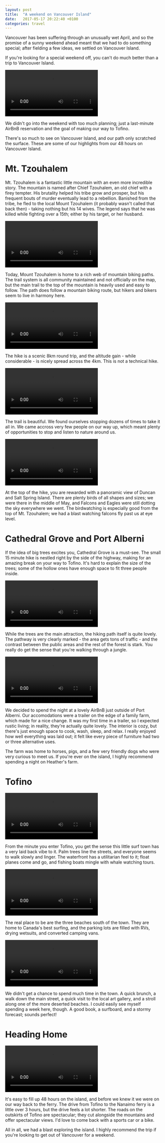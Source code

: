 ```yaml
---
layout: post
title:  "A weekend on Vancouver Island"
date:   2017-05-17 20:22:40 +0100
categories: travel
---
```


Vancouver has been suffering through an unusually wet April, and so the promise of a sunny weekend ahead meant that we had to do something special; after fielding a few ideas, we settled on Vancouver Island.

If you're looking for a special weekend off, you can't do much better than a trip to Vancouver Island.

<video class="" src="/clips-compressed/Ferry To Victoria.webmhd.webm"></video>

We didn't go into the weekend with too much planning; just a last-minute AirBnB reservation and the goal of making our way to Tofino.

There's so much to see on Vancouver Island, and our path only scratched the surface. These are some of our highlights from our 48 hours on Vancouver Island.

# Mt. Tzouhalem

Mt. Tzouhalem is a fantastic little mountain with an even more incredible story. The mountain is named after Chief Tzouhalem, an old chief with a firey tempter. His brutality helped his tribe grow and prosper, but his frequent bouts of murder eventually lead to a rebellion. Banished from the tribe, he fled to the local Mount Tzouhalem (it probably wasn't called that back then) - taking nothing but his 14 wives. The legend says that he was killed while fighting over a 15th; either by his target, or her husband.

<video class="" src="/clips-compressed/Duncan Car Rain.webmhd.webm"></video>

Today, Mount Tzouhalem is home to a rich web of mountain biking paths. The trail system is all community maintained and not officially on the map, but the main trail to the top of the mountain is heavily used and easy to follow. The path does follow a mountain biking route, but hikers and bikers seem to live in harmony here.

<video class="" src="/clips-compressed/Duncan Hike.webmhd.webm"></video>

The hike is a scenic 8km round trip, and the altitude gain - while considerable - is nicely spread across the 4km. This is not a technical hike.

<video class="" src="/clips-compressed/Duncan Cave.webmhd.webm"></video>

The trail is beautiful. We found ourselves stopping dozens of times to take it all in. We came accross very few people on our way up, which meant plenty of opportunities to stop and listen to nature around us.

<video class="" src="/clips-compressed/Duncan Top.webmhd.webm"></video>

At the top of the hike, you are rewarded with a panoramic view of Duncan and Salt Spring Island. There are plenty birds of all shapes and sizes; we were there in the middle of May, and Falcons and Eagles were still dotting the sky everywhere we went. The birdwatching is especially good from the top of Mt. Tzouhalem; we had a blast watching falcons fly past us at eye level.


# Cathedral Grove and Port Alberni

If the idea of big trees excites you, Cathedral Grove is a must-see. The small 15 minute hike is nestled right by the side of the highway, making for an amazing break on your way to Tofino. It's hard to explain the size of the trees; some of the hollow ones have enough space to fit three people inside.

<video class="" src="/clips-compressed/Cathedral Grove.webmhd.webm"></video>

While the trees are the main attraction, the hiking path itself is quite lovely. The pathway is very clearly marked - the area gets tons of traffic - and the contrast between the public areas and the rest of the forest is stark. You really do get the sense that you're walking through a jungle.

<video class="" src="/clips-compressed/RV.webmhd.webm"></video>

We decided to spend the night at a lovely AirBnB just outside of Port Alberni. Our accomodations were a trailer on the edge of a family farm, which made for a nice change. It was my first time in a trailer, so I expected rustic living; in reality, they're actually quite lovely. The interior is cozy, but there's just enough space to cook, wash, sleep, and relax. I really enjoyed how well everything was laid out; it felt like every piece of furniture had two or three alternative uses. 

The farm was home to horses, pigs, and a few very friendly dogs who were very curious to meet us. If you're ever on the island, I highly recommend spending a night on Heather's farm.

# Tofino

<video class="" src="/clips-compressed/Tofino Pan Up.webmhd.webm"></video>

From the minute you enter Tofino, you get the sense this little surf town has a very laid back vibe to it. Palm trees line the streets, and everyone seems to walk slowly and linger. The waterfront has a utilitarian feel to it; float planes come and go, and fishing boats mingle with whale watching tours.

<video class="" src="/clips-compressed/Tofino Waves.webmhd.webm"></video>

The real place to be are the three beaches south of the town. They are home to Canada's best surfing, and the parking lots are filled with RVs, drying wetsuits, and converted camping vans.

<video class="" src="/clips-compressed/Tofino Beach.webmhd.webm"></video>

We didn't get a chance to spend much time in the town. A quick brunch, a walk down the main street, a quick visit to the local art gallery, and a stroll along one of the more deserted beaches. I could easily see myself spending a week here, though. A good book, a surfboard, and a stormy forecast; sounds perfect!

# Heading Home

<video class="" src="/clips-compressed/Driving Late Night.webmhd.webm"></video>

It's easy to fill up 48 hours on the island, and before we knew it we were on our way back to the ferry. The drive from Tofino to the Nanaimo ferry is a little over 3 hours, but the drive feels a lot shorter. The roads on the outskirts of Tofino are spectacular; they cut alongside the mountains and offer spectacular views. I'd love to come back with a sports car or a bike.

All in all, we had a blast exploring the island. I highly recommend the trip if you're looking to get out of Vancouver for a weekend.

<script type="text/javascript" src="https://cdnjs.cloudflare.com/ajax/libs/jquery/3.2.1/jquery.min.js"></script>
<script type="text/javascript" src="/assets/vancouverisland.js"></script>
